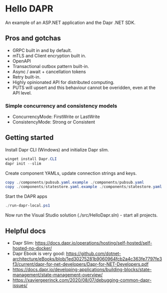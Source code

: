 #  Hello DAPR

An example of an ASP.NET application and the Dapr .NET SDK.

## Pros and gotchas

* GRPC built in and by default.
* mTLS and Client encryption built in. 
* OpenAPI
* Transactional outbox pattern built-in.
* Async / await + cancellation tokens
* Retry built-in.
* Highly opinionated API for distributed computing.
* PUTS will upsert and this behaviour cannot be overidden, even at the API level.

### Simple concurrency and consistency models

* ConcurrencyMode: FirstWrite or LastWrite
* ConsistencyMode: Strong or Consistent

##  Getting started

Install Dapr CLI (Windows) and initialize Dapr slim.

```powershell
winget install Dapr.CLI
dapr init --slim
```

Create component YAMLs, update connection strings and keys.

```powershell
copy ./components/pubsub.yaml.example ./components/pubsub.yaml
copy ./components/statestore.yaml.example ./components/statestore.yaml
```

Start the DAPR apps

```powershell
./run-dapr-local.ps1
```

Now run the Visual Studio solution (./src/HelloDapr.sln) - start all projects.

## Helpful docs

* Dapr Slim: <https://docs.dapr.io/operations/hosting/self-hosted/self-hosted-no-docker/>
* Dapr Ebook is very good: <https://github.com/dotnet-architecture/eBooks/blob/1ed30275281b9060964fcb2a4c363fe7797fe3f3/current/dapr-for-net-developers/Dapr-for-NET-Developers.pdf>
* <https://docs.dapr.io/developing-applications/building-blocks/state-management/state-management-overview/>
* <https://xaviergeerinck.com/2020/08/07/debugging-common-dapr-issues/>